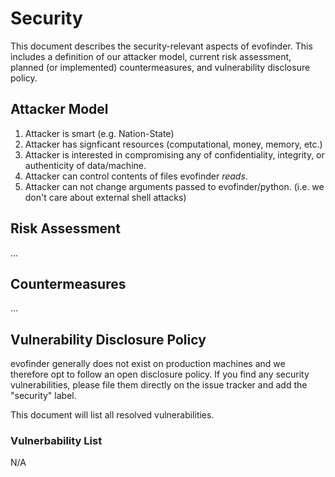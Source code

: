 # Security
This document describes the security-relevant aspects of evofinder. This
includes a definition of our attacker model, current risk assessment,
planned (or implemented) countermeasures, and vulnerability disclosure policy.

## Attacker Model
  1. Attacker is smart (e.g. Nation-State)
  2. Attacker has signficant resources (computational, money, memory, etc.)
  3. Attacker is interested in compromising any of confidentiality, integrity, or authenticity of data/machine.
  4. Attacker can control contents of files evofinder *reads*.
  5. Attacker can not change arguments passed to evofinder/python. (i.e. we don't care about external shell attacks)


## Risk Assessment
...

## Countermeasures
...

## Vulnerability Disclosure Policy
evofinder generally does not exist on production machines and we therefore opt
to follow an open disclosure policy. If you find any security vulnerabilities,
please file them directly on the issue tracker and add the "security" label.

This document will list all resolved vulnerabilities.

### Vulnerbability List
N/A
